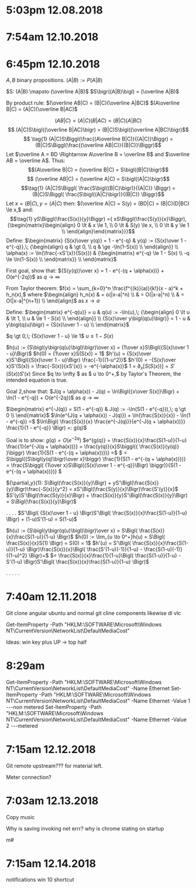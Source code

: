 # 5:03pm 12.08.2018

# 7:54am 12.10.2018

# 6:45pm 12.10.2018

$A, B$ binary propositions.
$(A|B) := P(A|B)$

$S: (A|B) \mapsto (\overline A|B)$
$S\bigr((A|B)\bigl) = (\overline A|B)$

By product rule:
$(\overline AB|C) = (B|C)(\overline A|BC)$
$(A\overline B|C) = (A|C)(\overline B|AC)$

$$
(AB|C) = (A|C)(B|AC) = (B|C)(A|BC)$$$$
(A|C)S\bigl((\overline B|AC)\bigr) = 
(B|C)S\bigl((\overline A|BC)\bigr)$$$$
\tag{1}
(A|C)S\Biggl(\frac{(A\overline B|C)}{(A|C)}\Biggr) = (B|C)S\Biggl(\frac{(\overline AB|C)}{(B|C)}\Biggr)$$
Let $\overline A = BD \Rightarrow A\overline B = \overline B$ and $\overline AB = \overline A$.
Thus:
$$(A\overline B|C) = (\overline B|C) = 
S\bigl((B|C)\bigr)$$$$
(\overline AB|C) = (\overline A|C) = 
S\bigl((A|C)\bigr)$$
$$\tag{1}
(A|C)S\Biggl(
    \frac{S\bigl((B|C)\bigr)}{(A|C)}
\Biggr) = 
(B|C)S\Biggl(
    \frac{S\bigl((A|C)\bigr)}{(B|C)}
\Biggr)$$
Let $x = (B|C), y = (A|C)$ then:
$(\overline A|C) = S(y) = (BD|C) = 
(B|C)(D|BC) \le x,$ 
and:
$$\tag{1}
yS\Biggl(\frac{S(x)}{y}\Biggr) ={ 
xS\Biggl(\frac{S(y)}{x}\Biggr),
{\begin{matrix}\begin{align}
0 \lt & x \le 1,    \\
0 \lt & S(y) \le x, \\    
0 \lt & y \le 1     \\    
\end{align}\end{matrix}}}$$
Define:
$\begin{matrix}
    {S(x)\over y(q)} = 1 - e^{-q}           & 
    y(q) := {S(x)\over 1 - e^{-q}},\; 
    {\begin{align} 
    q & \gt 0, \\ 
    q & \ge -\ln(1-S(x)) \\ 
    \end{align}}                            \\
    \alpha(x) := \ln(\frac{-xS'(x)}{S(x)})   &
    {\begin{matrix}
        e^{-q} \le 1 - S(x) \\
        -q \le \ln(1-S(x))   \\
    \end{matrix}}                           \\
\end{matrix}$

First goal, show that:
${S(y(q))\over x} = 1 - e^{-(q + \alpha(x))} + 
O(e^{-2q})$ as $q \to \infty$

From Taylor theorem:
$f(x) = \sum_{k=0}^n \frac{f^{(k)}(a)}{k!}(x - a)^k + h_n(x),$ where
$\begin{align}
h_n(x) & = o(|x-a|^n)   \\
 & = O(|x-a|^n)         \\ 
 & = O(|x-a|^{n+1})     \\
\end{align}$
as $x \to a$

Define:
$\begin{matrix}
    e^{-q(u)} = u                           & 
    q(u) := -\ln(u),\;      
    {\begin{align} 
    0 \lt u & \lt 1, \\ 
    u & \le 1 - S(x) \\ 
    \end{align}}                            \\
    {S(x)\over y\bigl(q(u)\bigr)} = 1 - u   & 
    y\bigl(q(u)\bigr) = {S(x)\over 1 - u}   \\
\end{matrix}$

$q \gt 0,\; {S(x)\over 1 - u} \le 1$
$u \le 1 - S(x)$

$h(u) := {S\bigl(y\bigr(q(u)\bigl)\bigr)\over x} =
{1\over x}S\Bigl({S(x)\over 1 - u}\Bigr)$
$h(0) = {1\over x}S(S(x)) = 1$
$h'(u) = {S(x)\over x}S'\Bigl({S(x)\over 1 - u}\Bigr)
\frac{-1}{(1-u^2)}$
$h'(0) = -{S(x)\over x}S'(S(x)) = 
\frac{-S(x)}{xS'(x)} = -e^{-\alpha(x)}$
1 = $\partial_x[S(S(x))] = S'(S(x))S'(x)$
Since $q \to \infty $ as $ u \to 0^+,$ by Taylor's Theorem, the intended equation is true.

Goal 2,show that:
$J(q + \alpha(x)) - J(q) = 
\ln\Bigl({x\over S(x)}\Bigr) + \ln(1 - e^{-q}) + 
O(e^{-2q})$
as $q \to \infty$

$\begin{matrix}
    e^{-J(q)} = S(1 - e^{-q})               & 
    J(q) := -\ln(S(1 - e^{-q})),\; q \gt 0   \\
\end{matrix}$
$\ln(e^{J(q + \alpha(x)) - J(q)}) + 
\ln(\frac{S(x)}{x}) - \ln(1 - e^{-q}) =$ 
$\ln\Bigl(
    \frac{S(x)}{x}
    \frac{e^{-J(q)}}{e^{-J(q + \alpha(x))}}
    \frac{1}{1 - e^{-q}}
\Bigr) =: g(q)$

Goal is to show: $g(q) = O(e^{-2q})$
$e^{g(q)} = \frac{S(x)}{x}\frac{S(1-u)}{1-u}
\frac{1}{e^{-J(q + \alpha(x))}}
= \frac{y(q)}{x}S\biggl({ \frac{S(x)}{y(q)} }\biggr)
\frac{1}{S(1 - e^{-(q + \alpha(x))})} =$
$ = S\biggl({S\bigl(y(q)\bigr)\over x}\biggr)
\frac{1}{S(1 - e^{-(q + \alpha(x))})} = 
\frac{S\biggl(
    {1\over x}S\Bigl({S(x)\over 1 - e^{-q}}\Bigr)
\biggr)}{S(1 - e^{-(q + \alpha(x))})}
$


${\partial_y}(1):
S\Bigl(\frac{S(x)}{y}\Bigr) + 
yS'\Bigl(\frac{S(x)}{y}\Bigr)\frac{-S(x)}{y^2}
= xS'\Bigl(\frac{S(y)}{x}\Bigr)\frac{S'(y)}{x}$
$S'(y)S'\Bigl(\frac{S(y)}{x}\Bigr) +
\frac{S(x)}{y}S'\Bigl(\frac{S(x)}{y}\Bigr) =
S\Bigl(\frac{S(x)}{y}\Bigr)$

.
.
.
.
$S'\Bigl(
    {S(x)\over 1 - u}
\Bigr)S'\Bigl(
    \frac{S(x)}{x}\frac{S(1-u)}{1-u}
\Bigr) + (1-u)S'(1-u) = S(1-u)$


$h(u) := {S\bigl(y\bigr(q(u)\bigl)\bigr)\over x} =
S\Bigl(
    \frac{S(x)}{x}\frac{S(1-u)}{1-u}
\Bigr)$
$h(0) := \lim_{u \to 0^+}h(u) = 
S\Bigl( \frac{S(x)}{x}S(1) \Bigr) = S(0) = 1$
$h'(u) = S'\Bigl(
    \frac{S(x)}{x}\frac{S(1-u)}{1-u}
\Bigr)\frac{S(x)}{x}\Bigl(
    \frac{S'(1-u)(-1)}{1-u} - 
    \frac{S(1-u)(-1)}{(1-u)^2} 
\Bigr)=$
$= \frac{S(x)}{x}\frac{1}{1-u}\Bigl(
    \frac{S(1-u)}{1-u} -
    S'(1-u)
\Bigr)S'\Bigl(
    \frac{S(x)}{x}\frac{S(1-u)}{1-u}
\Bigr)$

.
.
.
.
.
# 7:40am 12.11.2018
Git clone angular ubuntu and normal
git cline components likewise
dl vlc

Get-ItemProperty -Path "HKLM:\SOFTWARE\Microsoft\Windows NT\CurrentVersion\NetworkList\DefaultMediaCost"

Ideas: win key plus UP -> top half

# 8:29am
Get-ItemProperty -Path "HKLM:\SOFTWARE\Microsoft\Windows NT\CurrentVersion\NetworkList\DefaultMediaCost" -Name Ethernet
Set-ItemProperty -Path "HKLM:\SOFTWARE\Microsoft\Windows NT\CurrentVersion\NetworkList\DefaultMediaCost" -Name Ethernet -Value 1 ---non metered
Set-ItemProperty -Path "HKLM:\SOFTWARE\Microsoft\Windows NT\CurrentVersion\NetworkList\DefaultMediaCost" -Name Ethernet -Value 2 ---metered

# 7:15am 12.12.2018

Git remote upstream??? for material left.

Meter connection?

# 7:03am 12.13.2018

Copy music

Why is saving invoking net errr?
why is chrome stating on startup

m#

# 7:15am 12.14.2018

notifications win 10 shortcut
